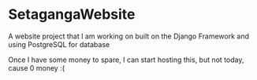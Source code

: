 # SetagangaWebsite
A website project that I am working on built on the Django Framework and using PostgreSQL for database

Once I have some money to spare, I can start hosting this, but not today, cause 0 money :(
